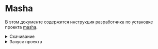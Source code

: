 # Masha
В этом документе содержится инструкция разработчика по установке проекта [masha](https://github.com/skopina-alexandra/masha).

<details>

<summary>Скачивание</summary>

1. В терминале перейдите в директорию, в которую хотет скачать проект:
```
cd <path_to_directory>
```
1. Скачайте репозиторий с помощью команды:
```
git clone https://github.com/skopina-alexandra/masha
```
1. Перейдите в папку с репозиторием:
```
cd /masha
```
1. Установите зависимости:
```
npm install
```
</details>

<details>

<summary>Запуск проекта</summary>

Для запуска проекта на локальном компьютере используйте команду:
```
npm run dev
```
Проект станет доступен в браузере по адресу `localhost:3000`.

Если все выполнено правильно, то должна отобразиться следующая страница: 
![Скриншот страницы](/masha-first-section.png)

После внесения изменений в проект, он автоматически пересобирается и страница в браузере обновляется.
</details>

